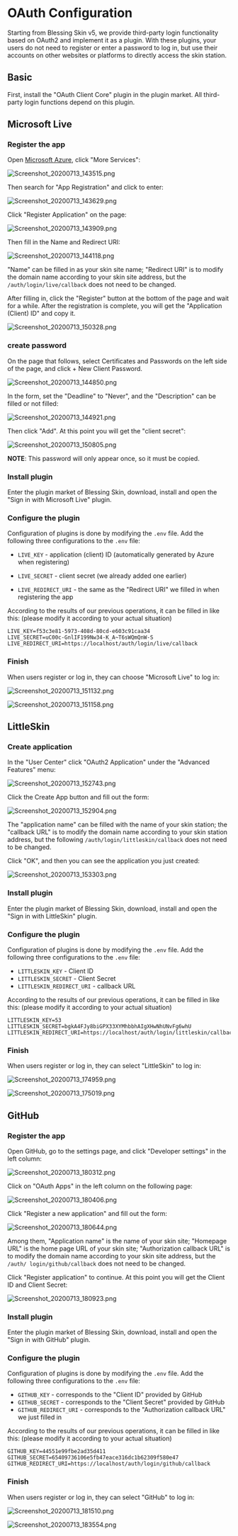 # OAuth Configuration

Starting from Blessing Skin v5, we provide third-party login functionality based on OAuth2 and implement it as a plugin. With these plugins, your users do not need to register or enter a password to log in, but use their accounts on other websites or platforms to directly access the skin station.

## Basic

First, install the "OAuth Client Core" plugin in the plugin market. All third-party login functions depend on this plugin.

## Microsoft Live

### Register the app

Open [Microsoft Azure](https://portal.azure.com/), click "More Services":

![Screenshot_20200713_143515.png](https://i.loli.net/2020/07/13/IkhcFadqiUrfYPQ.png)

Then search for "App Registration" and click to enter:

![Screenshot_20200713_143629.png](https://i.loli.net/2020/07/13/HeAyG3sv89MR1Wo.png)

Click "Register Application" on the page:

![Screenshot_20200713_143909.png](https://i.loli.net/2020/07/13/lrxyMtE7Qob3Jc2.png)

Then fill in the Name and Redirect URI:

![Screenshot_20200713_144118.png](https://i.loli.net/2020/07/13/9ngb7k3wtrDT5zc.png)

"Name" can be filled in as your skin site name; "Redirect URI" is to modify the domain name according to your skin site address, but the `/auth/login/live/callback` does not need to be changed.

After filling in, click the "Register" button at the bottom of the page and wait for a while. After the registration is complete, you will get the "Application (Client) ID" and copy it.

![Screenshot_20200713_150328.png](https://i.loli.net/2020/07/13/BPEOTpHVNb1WLus.png)

### create password

On the page that follows, select Certificates and Passwords on the left side of the page, and click + New Client Password.

![Screenshot_20200713_144850.png](https://i.loli.net/2020/07/13/2i3G8MmSK97JhoY.png)

In the form, set the "Deadline" to "Never", and the "Description" can be filled or not filled:

![Screenshot_20200713_144921.png](https://i.loli.net/2020/07/13/ZET6qkRWObvmlFu.png)

Then click "Add". At this point you will get the "client secret":

![Screenshot_20200713_150805.png](https://i.loli.net/2020/07/13/OtTxNumLY91cpnb.png)

**NOTE**: This password will only appear once, so it must be copied.

### Install plugin

Enter the plugin market of Blessing Skin, download, install and open the "Sign in with Microsoft Live" plugin.

### Configure the plugin

Configuration of plugins is done by modifying the `.env` file. Add the following three configurations to the `.env` file:

- `LIVE_KEY` - application (client) ID (automatically generated by Azure when registering)

- `LIVE_SECRET` - client secret (we already added one earlier)

- `LIVE_REDIRECT_URI` - the same as the "Redirect URI" we filled in when registering the app

According to the results of our previous operations, it can be filled in like this: (please modify it according to your actual situation)

````
LIVE_KEY=f53c3e81-5973-408d-80cd-e603c91caa34
LIVE_SECRET=uC00c-GnlIF199Nw34-K_A~T6sWQmQnW-S
LIVE_REDIRECT_URI=https://localhost/auth/login/live/callback
````

### Finish

When users register or log in, they can choose "Microsoft Live" to log in:

![Screenshot_20200713_151132.png](https://i.loli.net/2020/07/13/F3TQZ1tGVsImgWD.png)

![Screenshot_20200713_151158.png](https://i.loli.net/2020/07/13/xAXh3JLmZwnv1cz.png)

## LittleSkin

### Create application

In the "User Center" click "OAuth2 Application" under the "Advanced Features" menu:

![Screenshot_20200713_152743.png](https://i.loli.net/2020/07/13/AoHYj1ngkGzVMdu.png)

Click the Create App button and fill out the form:

![Screenshot_20200713_152904.png](https://i.loli.net/2020/07/13/4GphFc7WC6rwn8U.png)

The "application name" can be filled with the name of your skin station; the "callback URL" is to modify the domain name according to your skin station address, but the following `/auth/login/littleskin/callback` does not need to be changed.

Click "OK", and then you can see the application you just created:

![Screenshot_20200713_153303.png](https://i.loli.net/2020/07/13/edpgfMz9CnqLJGy.png)

### Install plugin

Enter the plugin market of Blessing Skin, download, install and open the "Sign in with LittleSkin" plugin.

### Configure the plugin

Configuration of plugins is done by modifying the `.env` file. Add the following three configurations to the `.env` file:

- `LITTLESKIN_KEY` - Client ID
- `LITTLESKIN_SECRET` - Client Secret
- `LITTLESKIN_REDIRECT_URI` - callback URL

According to the results of our previous operations, it can be filled in like this: (please modify it according to your actual situation)

````
LITTLESKIN_KEY=53
LITTLESKIN_SECRET=bgkA4FJy8biGPX33XYMhbbhAIgXHwNhUNvFg6whU
LITTLESKIN_REDIRECT_URI=https://localhost/auth/login/littleskin/callback
````

### Finish

When users register or log in, they can select "LittleSkin" to log in:

![Screenshot_20200713_174959.png](https://i.loli.net/2020/07/13/esklFQ3MngJVEpa.png)

![Screenshot_20200713_175019.png](https://i.loli.net/2020/07/13/WqEN9c34yXZbCrL.png)

## GitHub

### Register the app

Open GitHub, go to the settings page, and click "Developer settings" in the left column:

![Screenshot_20200713_180312.png](https://i.loli.net/2020/07/13/XadcJiyp9TlvC8R.png)

Click on "OAuth Apps" in the left column on the following page:

![Screenshot_20200713_180406.png](https://i.loli.net/2020/07/13/fNKvULY1ijC7dZ2.png)

Click "Register a new application" and fill out the form:

![Screenshot_20200713_180644.png](https://i.loli.net/2020/07/13/t5KRSWIvjw4gu3n.png)

Among them, "Application name" is the name of your skin site; "Homepage URL" is the home page URL of your skin site; "Authorization callback URL" is to modify the domain name according to your skin site address, but the `/auth/ login/github/callback` does not need to be changed.

Click "Register application" to continue. At this point you will get the Client ID and Client Secret:

![Screenshot_20200713_180923.png](https://i.loli.net/2020/07/13/jxz5ZYhiIPfvgqe.png)

### Install plugin

Enter the plugin market of Blessing Skin, download, install and open the "Sign in with GitHub" plugin.

### Configure the plugin

Configuration of plugins is done by modifying the `.env` file. Add the following three configurations to the `.env` file:

- `GITHUB_KEY` - corresponds to the "Client ID" provided by GitHub
- `GITHUB_SECRET` - corresponds to the "Client Secret" provided by GitHub
- `GITHUB_REDIRECT_URI` - corresponds to the "Authorization callback URL" we just filled in

According to the results of our previous operations, it can be filled in like this: (please modify it according to your actual situation)

````
GITHUB_KEY=44551e99fbe2ad35d411
GITHUB_SECRET=65409736106e5fb47eace316dc1b62309f580e47
GITHUB_REDIRECT_URI=https://localhost/auth/login/github/callback
````

### Finish

When users register or log in, they can select "GitHub" to log in:

![Screenshot_20200713_181510.png](https://i.loli.net/2020/07/13/HG4d6oacFrk5hgD.png)

![Screenshot_20200713_183554.png](https://i.loli.net/2020/07/13/Ci8qelT3cUFOZKm.png)